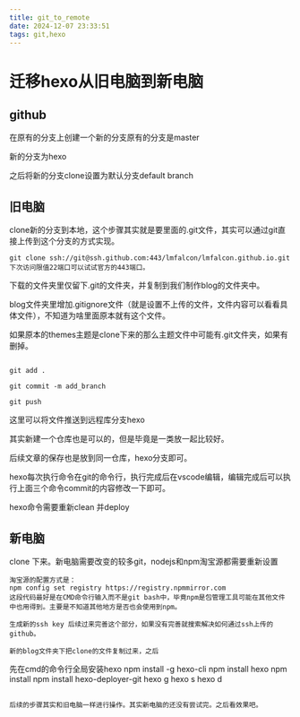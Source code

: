 ```yaml
---
title: git_to_remote
date: 2024-12-07 23:33:51
tags: git,hexo 
---
```


# 迁移hexo从旧电脑到新电脑

## github
在原有的分支上创建一个新的分支原有的分支是master

新的分支为hexo

之后将新的分支clone设置为默认分支default branch

## 旧电脑
clone新的分支到本地，这个步骤其实就是要里面的.git文件，其实可以通过git直接上传到这个分支的方式实现。
```
git clone ssh://git@ssh.github.com:443/lmfalcon/lmfalcon.github.io.git
下次访问限值22端口可以试试官方的443端口。
```

下载的文件夹里仅留下.git的文件夹，并复制到我们制作blog的文件夹中。

blog文件夹里增加.gitignore文件（就是设置不上传的文件，文件内容可以看看具体文件），不知道为啥里面原本就有这个文件。

如果原本的themes主题是clone下来的那么主题文件中可能有.git文件夹，如果有删掉。

```

git add .

git commit -m add_branch

git push
```
这里可以将文件推送到远程库分支hexo

其实新建一个仓库也是可以的，但是毕竟是一类放一起比较好。

后续文章的保存也是放到同一仓库，hexo分支即可。

hexo每次执行命令在git的命令行，执行完成后在vscode编辑，编辑完成后可以执行上面三个命令commit的内容修改一下即可。

hexo命令需要重新clean 并deploy

## 新电脑

clone 下来。新电脑需要改变的较多git，nodejs和npm淘宝源都需要重新设置
```
淘宝源的配置方式是：
npm config set registry https://registry.npmmirror.com
这段代码最好是在CMD命令行输入而不是git bash中，毕竟npm是包管理工具可能在其他文件中也用得到。主要是不知道其他地方是否也会使用到npm。

生成新的ssh key 后续过来完善这个部分，如果没有完善就搜索解决如何通过ssh上传的github。

新的blog文件夹下把clone的文件复制过来，之后

```
先在cmd的命令行全局安装hexo
npm install -g hexo-cli
npm install hexo 
npm install
npm install hexo-deployer-git
hexo g
hexo s
hexo d
```

后续的步骤其实和旧电脑一样进行操作。其实新电脑的还没有尝试完。之后看效果吧。




